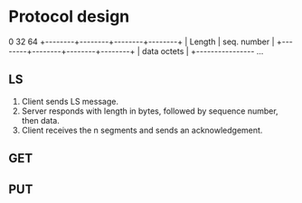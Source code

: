 # Protocol design

0                32                64
+--------+--------+--------+--------+ 
|      Length     |    seq. number  | 
+--------+--------+--------+--------+ 
|            data octets            |
+---------------- ...                 


## LS

1. Client sends LS message.
2. Server responds with length in bytes, followed by sequence number, then data.
3. Client receives the n segments and sends an acknowledgement.


## GET



## PUT
